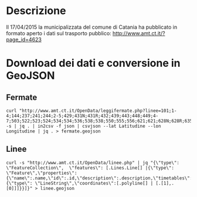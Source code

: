 # Descrizione
Il 17/04/2015 la municipalizzata del comune di Catania ha pubblicato in formato aperto i dati sul trasporto pubblico: http://www.amt.ct.it/?page_id=4623

# Download dei dati e conversione in GeoJSON
## Fermate
    curl "http://www.amt.ct.it/OpenData/leggifermate.php?linee=101;1-4;144;237;241;244;2-5;429;431N;431R;432;439;443;448;449;4-7;503;522;523;524;534;534;536;538;538;550;555;556;621;621;628N;628R;635;642;701;702;722;726;733;740;801;802;830;830;902;925;927;932;935;ALIBUS;BRT1;D;S2;S2" -s | jq . | in2csv -f json | csvjson --lat Latitudine --lon Longitudine | jq . > fermate.geojson

## Linee
    curl -s "http://www.amt.ct.it/OpenData/linee.php" | jq "{\"type\": \"FeatureCollection\",  \"features\": [.Lines.Line[] |{\"type\": \"Feature\",\"properties\": {\"name\":.name,\"id\":.id,\"description\":.description,\"timetables\":.timetables,\"routes\":.routes,\"note\":.note[0]},\"geometry\":{\"type\": \"LineString\",\"coordinates\":[.polyline[] | [.[1],.[0]]]}}]}" > linee.geojson
